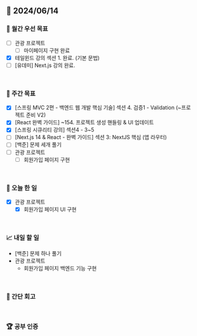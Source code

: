 ## 📅 2024/06/14

### 🚀 월간 우선 목표

- [ ] 관광 프로젝트
  - [ ] 마이페이지 구현 완료
- [x] 테일윈드 강의 섹션 1. 완료. (기본 문법)
- [ ] [유데미] Next.js 강의 완료.

<br />

### 👏 주간 목표

- [x] [스프링 MVC 2편 - 백엔드 웹 개발 핵심 기술] 섹션 4. 검증1 - Validation (~프로젝트 준비 V2)
- [x] [React 완벽 가이드] ~154. 프로젝트 생성 핸들링 & UI 업데이트
- [x] [스프링 시큐리티 강의] 섹션4 - 3~5
- [ ] [Next.js 14 & React - 완벽 가이드] 섹션 3: NextJS 핵심 (앱 라우터)
- [ ] [백준] 문제 세개 풀기
- [ ] 관광 프로젝트
  - [ ] 회원가입 페이지 구현

<br />

### 💯 오늘 한 일

- [x] 관광 프로젝트
  - [x] 회원가입 페이지 UI 구현

<br />

### 📈 내일 할 일

- [백준] 문제 하나 풀기
- 관광 프로젝트
  - 회원가입 페이지 백엔드 기능 구현

<br />

### 🤔 간단 회고

<br />

### 🏆 공부 인증
